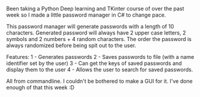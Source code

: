 Been taking a Python Deep learning and TKinter course of over the past week so I made a little password manager in C# to change pace.

This password manager will generate passwords with a length of 10 characters. Generated password will always have 2 upper case letters, 2 symbols and 2 numbers + 4 random characters.
The order the password is always randomized before being spit out to the user.  

Features:
1 - Generates passwords
2 - Saves passwords to file (with a name identifier set by the user)
3 - Can get the keys of saved passwords and display them to the user
4 - Allows the user to search for saved passwords. 

All from commandline. I couldn't be bothered to make a GUI for it. I've done enough of that this week :D
